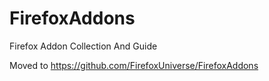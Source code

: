 # FirefoxAddons
Firefox Addon Collection And Guide

Moved to https://github.com/FirefoxUniverse/FirefoxAddons
